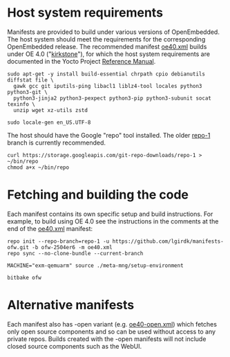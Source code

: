 # Host system requirements

Manifests are provided to build under various versions of OpenEmbedded. The host system should meet the requirements for the corresponding OpenEmbedded release. The recommended manifest [oe40.xml](https://github.com/lgirdk/manifests-ofw/blob/ofw-2504er6/oe40.xml) builds under OE 4.0 ("[kirkstone](https://wiki.yoctoproject.org/wiki/Releases)"), for which the host system requirements are documented in the Yocto Project [Reference Manual](https://docs.yoctoproject.org/4.0.27/ref-manual/system-requirements.html).

```shell
sudo apt-get -y install build-essential chrpath cpio debianutils diffstat file \
  gawk gcc git iputils-ping libacl1 liblz4-tool locales python3 python3-git \
  python3-jinja2 python3-pexpect python3-pip python3-subunit socat texinfo \
  unzip wget xz-utils zstd

sudo locale-gen en_US.UTF-8
```

The host should have the Google "repo" tool installed. The older [repo-1](https://source.android.com/setup/develop#old-repo-python2) branch is currently recommended.

```shell
curl https://storage.googleapis.com/git-repo-downloads/repo-1 > ~/bin/repo
chmod a+x ~/bin/repo
```

# Fetching and building the code

Each manifest contains its own specific setup and build instructions. For example, to build using OE 4.0 see the instructions in the comments at the end of the [oe40.xml](https://github.com/lgirdk/manifests-ofw/blob/ofw-2504er6/oe40.xml) manifest:

```shell
repo init --repo-branch=repo-1 -u https://github.com/lgirdk/manifests-ofw.git -b ofw-2504er6 -m oe40.xml
repo sync --no-clone-bundle --current-branch

MACHINE="exm-qemuarm" source ./meta-mng/setup-environment

bitbake ofw
```

# Alternative manifests

Each manifest also has -open variant (e.g. [oe40-open.xml](https://github.com/lgirdk/manifests-ofw/blob/ofw-2504er6/oe40-open.xml)) which fetches only open source components and so can be used without access to any private repos. Builds created with the -open manifests will not include closed source components such as the WebUI.
